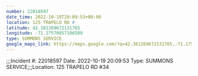 ```yaml
---
number: 22018597
date_time: 2022-10-19T20:09:53+00:00
location: 125 TRAPELO RD #
latitude: 42.381269672131765
longitude: -71.17570857106509
type: SUMMONS SERVICE
google_maps_link: https://maps.google.com/?q=42.381269672131765,-71.17570857106509
---
```


;;;Incident #: 22018597  Date: 2022-10-19 20:09:53   Type: SUMMONS SERVICE;;;Location: 125 TRAPELO RD #34
